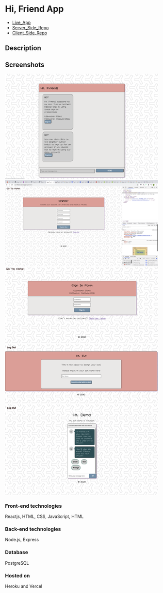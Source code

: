 # Hi, Friend App

- [Live_App](https://hifriend.vercel.app/)
- [Server_Side_Repo](https://github.com/eriyanto87/hi-friend-server)
- [Client_Side_Repo](https://github.com/eriyanto87/hi-friend-client)

## Description

## Screenshots

![!Landing_Route](./src/images/Landing-Route.png)
![Registration_Route](./src/images/Registration-Route.png)
![Login_Route](./src/images/SignIn-Route.png)
![Design_Route](./src/images/Design-Route.png)
![Chat_Route](./src/images/Chat-Route.png)

### Front-end technologies

Reactjs, HTML, CSS, JavaScript, HTML

### Back-end technologies

Node.js, Express

### Database

PostgreSQL

### Hosted on

Heroku and Vercel

